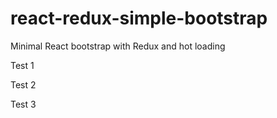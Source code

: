 # react-redux-simple-bootstrap
Minimal React bootstrap with Redux and hot loading

Test 1

Test 2

Test 3